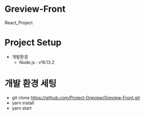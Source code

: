 # Greview-Front
React_Project


# Project Setup
- 개발환경
  - Node.js : v16.13.2

# 개발 환경 세팅
- git clone https://github.com/Project-Greview/Greview-Front.git
- yarn install
- yarn start
